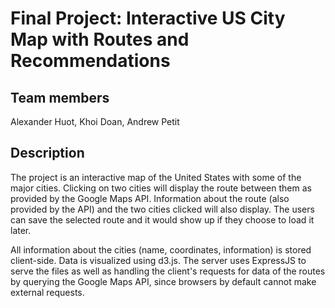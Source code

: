 Final Project: Interactive US City Map with Routes and Recommendations
===

Team members
---

Alexander Huot, Khoi Doan, Andrew Petit

Description
---

The project is an interactive map of the United States with some of the major cities. Clicking on two cities will display the route between them as provided by the Google Maps API. Information about the route (also provided by the API) and the two cities clicked will also display. The users can save the selected route and it would show up if they choose to load it later.

All information about the cities (name, coordinates, information) is stored client-side. Data is visualized using d3.js. The server uses ExpressJS to serve the files as well as handling the client's requests for data of the routes by querying the Google Maps API, since browsers by default cannot make external requests.

